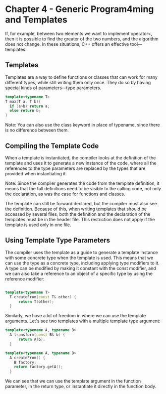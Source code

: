 # Chapter 4 - Generic Program4ming and Templates

If, for example, between two elements we want to implement operator<, then it is possible to find the greater of the two numbers, and the algorithm does not change. In these situations, C++ offers an effective tool—templates.

## Templates

Templates are a way to define functions or classes that can work for many different types, while still writing them only once.
They do so by having special kinds of parameters—type parameters.

```cpp
template<typename T>
T max(T a, T b){
  if (a>b) return a;
  else return b;
}
```

Note: You can also use the class keyword in place of typename, since there is no difference between them.

## Compiling the Template Code

When a template is instantiated, the compiler looks at the definition of the template and uses it to generate a new instance of the code, where all the references to the type parameters are replaced by the types that are provided when instantiating it.

Note: Since the compiler generates the code from the template definition, it means that the full definitions need to be visible to the calling code, not only the declaration, as was the case for functions and classes.

The template can still be forward declared, but the compiler must also see the definition. Because of this, when writing templates that should be accessed by several files, both the definition and the declaration of the templates must be in the header file.
This restriction does not apply if the template is used only in one file.

## Using Template Type Parameters

The compiler uses the template as a guide to generate a template instance with some concrete type when the template is used.
This means that we can use the type as a concrete type, including applying type modifiers to it.
A type can be modified by making it constant with the const modifier, and we can also take a reference to an object of a specific type by using the reference modifier:

```cpp

template<typename T>
  T createFrom(const T& other) {
      return T(other);
  }

```

Similarly, we have a lot of freedom in where we can use the template arguments.
Let's see two templates with a multiple template type argument:

```cpp
template<typename A, typename B>
  A transform(const B& b) {
      return A(b);
  }

template<typename A, typename B>
  A createFrom() {
    B factory;
    return factory.getA();
  }

```

We can see that we can use the template argument in the function parameter, in the return type, or instantiate it directly in the function body.